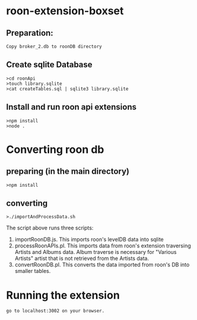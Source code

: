 # roon-extension-boxset

## Preparation:

```
Copy broker_2.db to roonDB directory
```

## Create sqlite Database

```
>cd roonApi
>touch library.sqlite
>cat createTables.sql | sqlite3 library.sqlite
```

## Install and run roon api extensions

```
>npm install
>node .
```

# Converting roon db

## preparing (in the main directory)
```
>npm install
```

## converting

```
>./importAndProcessData.sh
```

The script above runs three scripts:
1. importRoonDB.js. This imports roon's levelDB data into sqlite
2. processRoonAPIs.pl. This imports data from roon's extension traversing Artists and Albums data. Album traverse is necessary for "Various Artists" artist that is not retrieved from the Artists data.
3. convertRoonDB.pl. This converts the data imported from roon's DB into smaller tables.

# Running the extension
```
go to localhost:3002 on your browser.
```
